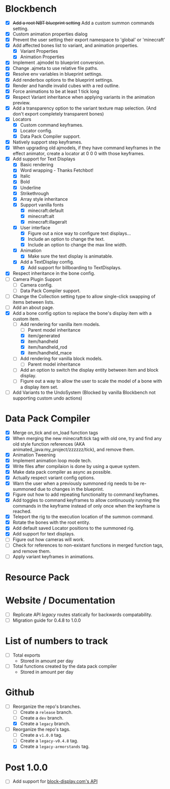 
# Blockbench
- [x] ~~Add a root NBT blueprint setting~~ Add a custom summon commands setting.
- [x] Custom animation properties dialog
- [x] Prevent the user setting their export namespace to 'global' or 'minecraft'
- [x] Add affected bones list to variant, and animation properties.
    - [x] Variant Properties
    - [x] Animation Properties
- [x] Implement .ajmodel to blueprint conversion.
- [x] Change .ajmeta to use relative file paths.
- [x] Resolve env variables in blueprint settings.
- [x] Add renderbox options to the blueprint settings.
- [x] Render and handle invalid cubes with a red outline.
- [x] Force animations to be at least 1 tick long
- [x] Respect Variant inheritance when applying variants in the animation preview.
- [x] Add a transparency option to the variant texture map selection. (And don't export completely transparent bones)
- [x] Locators
    - [x] Custom command keyframes.
    - [x] Locator config.
    - [x] Data Pack Compiler support.
- [x] Natively support step keyframes.
- [x] When upgrading old ajmodels, if they have command keyframes in the effect animator, create a locator at 0 0 0 with those keyframes.
- [x] Add support for Text Displays
    - [x] Basic rendering
    - [x] Word wrapping - Thanks Fetchbot!
    - [x] Italic
    - [x] Bold
    - [x] Underline
    - [x] Strikethrough
    - [x] Array style inheritance
    - [x] Support vanilla fonts
        - [x] minecraft:default
        - [x] minecraft:alt
        - [x] minecraft:illageralt
    - [x] User interface
        - [x] Figure out a nice way to configure text displays...
        - [x] Include an option to change the text.
        - [x] Include an option to change the max line width.
    - [x] Animation
        - [x] Make sure the text display is animatable.
    - [x] Add a TextDisplay config.
        - [x] Add support for billboarding to TextDisplays.
- [x] Respect inheritance in the bone config.
- [ ] Camera Plugin Support
    - [ ] Camera config.
    - [ ] Data Pack Compiler support.
- [ ] Change the Collection setting type to allow single-click swapping of items between lists.
- [ ] Add an about page.
- [x] Add a bone config option to replace the bone's display item with a custom item.
    - [ ] Add rendering for vanilla item models.
        - [ ] Parent model inheritance
        - [x] item/generated
        - [x] item/handheld
        - [x] item/handheld_rod
        - [x] item/handheld_mace
    - [ ] Add rendering for vanilla block models.
        - [ ] Parent model inheritance
    - [ ] Add an option to switch the display entity between item and block display.
    - [ ] Figure out a way to allow the user to scale the model of a bone with a display item set.
- [ ] Add Variants to the UndoSystem (Blocked by vanilla Blockbench not supporting custom undo actions)

# Data Pack Compiler
- [x] Merge on_tick and on_load function tags
- [x] When merging the new minecraft:tick tag with old one, try and find any old style function references (AKA animated_java:my_project/zzzzzz/tick), and remove them.
- [x] Animation Tweening
- [x] Implement animation loop mode tech.
- [x] Write files after compilaion is done by using a queue system.
- [x] Make data pack compiler as async as possible.
- [x] Actually respect variant config options.
- [x] Warn the user when a previously summoned rig needs to be re-summoned due to changes in the blueprint.
- [x] Figure out how to add repeating functionality to command keyframes.
- [x] Add toggles to command keyframes to allow continuously running the commands in the keyframe instead of only once when the keyframe is reached.
- [x] Teleport the rig to the execution location of the summon command.
- [x] Rotate the bones with the root entity.
- [x] Add default saved Locator positions to the summoned rig.
- [x] Add support for text displays.
- [ ] Figure out how cameras will work.
- [ ] Check for references to non-existant functions in merged function tags, and remove them.
- [ ] Apply variant keyframes in animations.

# Resource Pack

# Website / Documentation
- [ ] Replicate API *legacy* routes statically for backwards compatability.
- [ ] Migration guide for 0.4.8 to 1.0.0

# List of numbers to track
- [ ] Total exports
    - Stored in amount per day
- [ ] Total functions created by the data pack compiler
    - Stored in amount per day

# Github
- [ ] Reorganize the repo's branches.
    - [ ] Create a `release` branch.
    - [ ] Create a `dev` branch.
    - [x] Create a `legacy` branch.
- [ ] Reorganize the repo's tags.
    - [ ] Create a `v1.0.0` tag.
    - [ ] Create a `legacy-v0.4.8` tag.
    - [x] Create a `legacy-armorstands` tag.

# Post 1.0.0
- [ ] Add support for [block-display.com's API](https://wiki.block-display.com/api/get-api)

